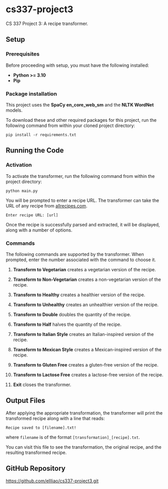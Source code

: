 # cs337-project3
CS 337 Project 3: A recipe transformer.

## Setup

### Prerequisites

Before proceeding with setup, you must have the following installed:

* **Python >= 3.10**
* **Pip**

### Package installation

This project uses the **SpaCy en_core_web_sm** and the **NLTK WordNet** models.

To download these and other required packages for this project, run the following command from within your cloned project directory:

```
pip install -r requirements.txt
```

## Running the Code

### Activation

To activate the transformer, run the following command from within the project directory:

```
python main.py
```

You will be prompted to enter a recipe URL. The transformer can take the URL of any recipe from [allrecipes.com](https://www.allrecipes.com/).

```
Enter recipe URL: [url]
```

Once the recipe is successfully parsed and extracted, it will be displayed, along with a number of options.

### Commands

The following commands are supported by the transformer. When prompted, enter the number associated with the command to choose it.

1. **Transform to Vegetarian** creates a vegetarian version of the recipe.

2. **Transform to Non-Vegetarian** creates a non-vegetarian version of the recipe.

3. **Transform to Healthy** creates a healthier version of the recipe.

4. **Transform to Unhealthy** creates an unhealthier version of the recipe.

5. **Transform to Double** doubles the quantity of the recipe.

6. **Transform to Half** halves the quantity of the recipe.

7. **Transform to Italian Style** creates an Italian-inspired version of the recipe.

8. **Transform to Mexican Style** creates a Mexican-inspired version of the recipe.

9. **Transform to Gluten Free** creates a gluten-free version of the recipe.

10. **Transform to Lactose Free** creates a lactose-free version of the recipe.

11. **Exit** closes the transformer.

## Output Files

After applying the appropriate transformation, the transformer will print the transformed recipe along with a line that reads:

```
Recipe saved to [filename].txt!
```

where `filename` is of the format `[transformation]_[recipe].txt`.

You can visit this file to see the transformation, the original recipe, and the resulting transformed recipe.

## GitHub Repository

<https://github.com/ellliao/cs337-project3.git>
